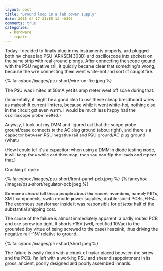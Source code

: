 ```yaml
---
layout: post
title: "Ground loop in a lab power supply"
date: 2015-04-17 21:55:12 +0300
comments: true
categories:
  - hardware
  - repair
---
```


Today, I decided to finally plug in my instruments properly, and plugged both
my cheap lab PSU (ARKSEN 303D) and oscilloscope into sockets on the same strip
with real ground prongs. After connecting the scope ground with the PSU negative rail,
it quickly became clear that something's wrong, because the wire connecting them
went white-hot and sort of caught fire.

<!--more-->

{% fancybox /images/psu-short/wire-on-fire.jpeg %}

The PSU was limited at 50mA yet its amp meter went off scale during that.

(Incidentally, it might be a good idea to use these cheap breadboard wires as makeshift
current limiters, because while it went white-hot, nothing else in the circuit got even
warm. I would be much less happy had the oscilloscope probe melted.)

Anyway, I took out my DMM and figured out that the scope probe ground/case connects
to the AC plug ground (about right), and there is a capacitor between PSU negative
rail and PSU ground/AC plug ground (what.)

(How I could tell it's a capacitor: when using a DMM in diode testing mode, it will beep
for a while and then stop, then you can flip the leads and repeat that.)

Cracking it open:

{% fancybox /images/psu-short/front-panel-pcb.jpeg %}
{% fancybox /images/psu-short/regulator-pcb.jpeg %}

Someone should tell these people about the recent inventions, namely FETs,
SMT components, switch-mode power supplies, double-sided PCBs, FR-4...
The enormous transformer inside it was responsible for *at least* half of
the substantial shipping cost.

The cause of the failure is almost immediately apparent: a badly routed PCB
and one screw too tight. It shorts +15V (well, rectified 10Vac) to the grounded
(by virtue of being screwed to the case) heatsink, thus driving the negative rail
-15V relative to ground.

{% fancybox /images/psu-short/short.jpeg %}

The failure is easily fixed with a chunk of mylar placed between the screw
and the PCB. I'm left with a working PSU and sheer disappointment in its
gross, ancient, poorly designed and poorly assembled innards.
